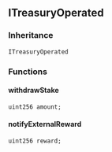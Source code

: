 ## ITreasuryOperated





### Inheritance

```
ITreasuryOperated
```


### Functions


#### withdrawStake





```Solidity
uint256 amount; 
```

#### notifyExternalReward





```Solidity
uint256 reward; 
```


